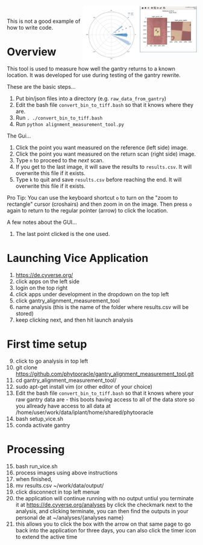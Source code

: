 
<img align='right' width='30%' src='https://github.com/phytooracle/gantry_alignment_measurement_tool/raw/main/docs/assets/screen.png'>
<img align='right' width='30%' src='https://github.com/phytooracle/gantry_alignment_measurement_tool/raw/main/docs/assets/rose.png'><br>

This is not a good example of how to write code.

# Overview

This tool is used to measure how well the gantry returns to a known location. It was developed for use during testing of the gantry rewrite.

These are the basic steps...

1. Put bin/json files into a directory (e.g. `raw_data_from_gantry`)
1. Edit the bash file `convert_bin_to_tiff.bash` so that it knows where they are.
1. Run `. ./convert_bin_to_tiff.bash`
1. Run `python alignment_measurement_tool.py`

The Gui...

1. Click the point you want measured on the reference (left side) image.
1. Click the point you want measured on the return scan (right side) image.
1. Type `n` to proceed to the _next_ scan.
1. If you get to the last image, it will save the results to `results.csv`.  It will overwrite this file if it exists.
1. Type `k` to quit and save `results.csv` before reaching the end.  It will overwrite this file if it exists.

Pro Tip: You can use the keyboard shortcut `o` to turn on the "zoom to rectangle" cursor (croshairs) and then zoom in on the image.  Then press `o` again to return to the regular pointer (arrow) to click the location.

A few notes about the GUI...

1. The last point clicked is the one used.

# Launching Vice Application
1. https://de.cyverse.org/
2. click apps on the left side
3. login on the top right
4. click apps under development in the dropdown on the top left
5. click gantry_alignment_measurement_tool
6. name analysis (this is the name of the folder where results.csv will be stored)
7. keep clicking next, and then hit launch analysis


# First time setup
9. click to go analysis in top left
10. git clone https://github.com/phytooracle/gantry_alignment_measurement_tool.git
11. cd gantry_alignment_measurement_tool/
12. sudo apt-get install vim (or other editor of your choice)
13. Edit the bash file `convert_bin_to_tiff.bash` so that it knows where your raw gantry data are
        - this boots having access to all of the data store so you allready have access to all data at /home/user/work/data/iplant/home/shared/phytooracle
14. bash setup_vice.sh
15. conda activate gantry



# Processing
15. bash run_vice.sh
16. process images using above instructions
17. when finished,
18. mv results.csv ~/work/data/output/
19. click disconnect in top left menue
20. the application will continue running with no output untiul you terminate it at https://de.cyverse.org/analyses by click the checkmark next to the analysis, and clicking terminate, you can then find the outputs in your personal de at ~/analyses/{analyses name}
21. this allows you to click the box with the arrow on that same page to go back into the application for three days, you can also click the timer icon to extend the active time

